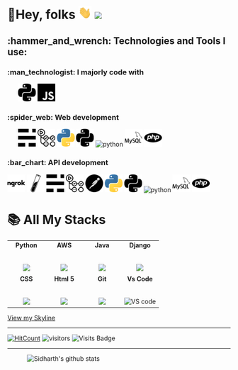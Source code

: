 # :star2:Hey, folks <img src="icons/wave.gif" width="30px" /> <img src="https://media1.tenor.com/images/cb8a955868507a9d44ecd84f723096dc/tenor.gif?itemid=15341790" width="30px" />

<!--
**sid-r-singh/sid-r-singh** is a ✨ _special_ ✨ repository because its `README.md` (this file) appears on your GitHub profile.

Here are some ideas to get you started:

- 🔭 I’m currently working on ...
- 🌱 I’m currently learning ...
- 👯 I’m looking to collaborate on ...
- 🤔 I’m looking for help with ...
- 💬 Ask me about ...
- 📫 How to reach me: ...
- 😄 Pronouns: ...
- ⚡ Fun fact: ...
-->
 <!-- GitHub README Stats -->
 <!-- <img height="auto" align="left" src="https://github-readme-stats.vercel.app/api/top-langs/?username=sid-r-singh&layout=compact&langs_count=8&bg_color=90,7367f0,b780ec&title_color=fff&text_color=fff&icon_color=fff" />  -->
<h2 align="left">:hammer_and_wrench: Technologies and Tools I use:</h2>
	<h3 align="left">:man_technologist: I majorly code with</h3>
		<p align="left">
			&nbsp; &nbsp; &nbsp;
			<img src="icons/bnw/python_simpleicons.svg" alt="python" left="20px" width="40" height="40"/>
			<img src="icons/bnw/javascript.svg" alt="javascript" width="40" height="40"/>
    	</p>
	<h3 align="left">:spider_web: Web development</h3>
		<p align="left">
			&nbsp; &nbsp; &nbsp;
			<img src="icons/bnw/ghost.svg" alt="ghost" width="40" height="40"/> 
			<img src="icons/bnw/githubactions.svg" alt="githubactions" width="40" height="40"/>
			<img src="icons/colorful/python.svg" alt="python" width="40" height="40"/> <img src="icons/bnw/python_simpleicons.svg" alt="python" width="40" height="40"/>
			<img src="https://www.vectorlogo.zone/logos/python/python-vertical.svg" alt="python" width="40" height="40"/>
			<img src="icons/bnw/mysql.svg" alt="mysql" width="40" height="40"/> <img src="icons/bnw/php.svg" alt="php" width="40" height="40"/>
    	</p>
	<h3 align="left">:bar_chart: API development</h3>
		<p align="left">
			<img src="icons/bnw/ngrok.svg" alt="ngrok" width="40" height="40"/> <img src="icons/bnw/jekyll.svg" alt="jekyll" width="40" height="40"/> 
			<img src="icons/bnw/ghost.svg" alt="ghost" width="40" height="40"/> <img src="icons/bnw/githubactions.svg" alt="githubactions" width="40" height="40"/>
			<img src="icons/bnw/postman.svg" alt="postman" width="40" height="40"/> 
			<img src="icons/colorful/python.svg" alt="python" width="40" height="40"/> <img src="icons/bnw/python_simpleicons.svg" alt="python" width="40" height="40"/>
			<img src="https://www.vectorlogo.zone/logos/python/python-vertical.svg" alt="python" width="40" height="40"/>
			<img src="icons/bnw/mysql.svg" alt="mysql" width="40" height="40"/> <img src="icons/bnw/php.svg" alt="php" width="40" height="40"/>
    	</p>
	
		
    

# :books: All My Stacks

<table>
  <tbody>
    <tr valign="top">
      <td width="25%" align="center">
	      <span><strong>Python</strong></span><br><br><br>
        <img height="100px" src="https://upload.wikimedia.org/wikipedia/commons/thumb/c/c3/Python-logo-notext.svg/1200px-Python-logo-notext.svg.png">
      </td>
      <td width="25%" align="center">
	      <span><strong>AWS</strong></span><br><br><br>
        <img height="64px" src="https://cdn.svgporn.com/logos/aws.svg">
      </td>
      <td width="25%" align="center">
        <span><strong>Java</strong></span><br><br><br>
        <img height="100px" src="https://upload.wikimedia.org/wikipedia/en/thumb/3/30/Java_programming_language_logo.svg/1200px-Java_programming_language_logo.svg.png">
      </td>
      <td width="25%" align="center">
        <span><strong>Django</strong></span><br><br><br>
        <img height="64px" src="https://encrypted-tbn0.gstatic.com/images?q=tbn%3AANd9GcRlHpEsRq4pIo4vTLAn24qGNwG41dFdXLJwsQ&usqp=CAU">
      </td>
     </tr>
    <tr valign="top">
      <td width="25%" align="center">
        <span><strong>CSS</strong></span><br><br><br>
        <img height="64px" src="https://cdn.svgporn.com/logos/css-3.svg">
      </td>
      <td width="25%" align="center">
        <span><strong>Html 5</strong></span><br><br><br>
        <img height="64px" src="https://cdn.svgporn.com/logos/html-5.svg">
      </td>
      <td width="25%" align="center">
        <span><strong>Git</strong></span><br><br><br>
        <img height="64px" src="https://cdn.svgporn.com/logos/git-icon.svg">
      </td>
      <td width="25%" align="center">
        <span><strong>Vs Code</strong></span><br><br><br>
        <img height="64px" title="VS code" src="https://cdn.svgporn.com/logos/visual-studio-code.svg">
      </td>
    </tr>

  </tbody>
</table>

<a href="https://skyline.github.com/sid-r-singh/2020">View my Skyline</a>

---
[![HitCount](http://hits.dwyl.com/sid-r-singh/telegram-python.svg)](http://hits.dwyl.com/sid-r-singh/sid-r-singh)
![visitors](https://visitor-badge.glitch.me/badge?page_id=sid-r-singh.sid-r-singh)
![Visits Badge](https://badges.pufler.dev/visits/sid-r-singh/sid-r-singh?style=for-the-badge&logo=github)

---


  <a href="https://gitstats.me/sid-r-singh">
    <img width="460" height="auto" align="right" alt="Sidharth's github stats" 
         src="https://github-readme-stats.vercel.app/api?username=sid-r-singh&show_icons=true&count_private=true&include_all_commits=true&bg_color=fff&title_color=000&text_color=000&icon_color=000" />

